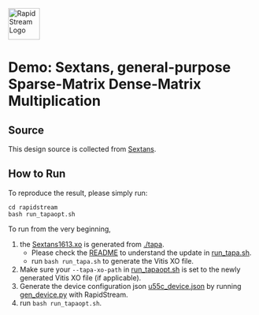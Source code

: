 <!--
Copyright (c) 2024 RapidStream Design Automation, Inc. and contributors.
All rights reserved. The contributor(s) of this file has/have agreed to the
RapidStream Contributor License Agreement.
-->

<img src="https://imagedelivery.net/AU8IzMTGgpVmEBfwPILIgw/1b565657-df33-41f9-f29e-0d539743e700/128" width="64px" alt="RapidStream Logo" />

# Demo: Sextans, general-purpose Sparse-Matrix Dense-Matrix Multiplication

## Source

This design source is collected from [Sextans](https://github.com/linghaosong/Sextans).

## How to Run

To reproduce the result, please simply run:
```
cd rapidstream
bash run_tapaopt.sh
```

To run from the very beginning,
1. the [Sextans1613.xo](./rapidstream/Sextans1613.xo) is generated from [./tapa](./tapa/).
   * Please check the [README](./tapa/README.md) to understand the update in [run_tapa.sh](./tapa/run_tapa.sh).
   * run `bash run_tapa.sh` to generate the Vitis XO file.
2. Make sure your `--tapa-xo-path` in [run_tapaopt.sh](./rapidstream/run_tapaopt.sh) is set to the newly generated Vitis XO file (if applicable).
3. Generate the device configuration json [u55c_device.json](./rapidstream/u55c_device.json) by running [gen_device.py](./rapidstream/gen_device.py) with RapidStream.
4. run `bash run_tapaopt.sh`.

